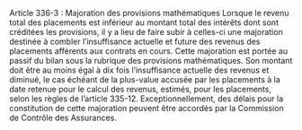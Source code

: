 Article 336-3 : Majoration des provisions mathématiques
Lorsque le revenu total des placements est inférieur au montant total des intérêts dont sont créditées les provisions, il y a lieu de faire subir à celles-ci une majoration destinée à combler l’insuffisance actuelle et future des revenus des placements afférents aux contrats en cours.
Cette majoration est portée au passif du bilan sous la rubrique des provisions mathématiques.
Son montant doit être au moins égal à dix fois l’insuffisance actuelle des revenus et diminué, le cas échéant de la plus-value accusée par les placements à la date retenue pour le calcul des revenus, estimés, pour les placements, selon les règles de l’article 335-12.
Exceptionnellement, des délais pour la constitution de cette majoration peuvent être accordés par la Commission de Contrôle des Assurances.